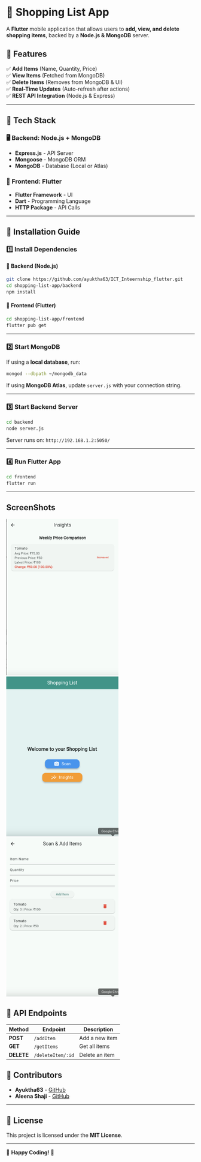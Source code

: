 # 🛒 Shopping List App

A **Flutter** mobile application that allows users to **add, view, and delete shopping items**, backed by a **Node.js & MongoDB** server.

## 📌 Features
✅ **Add Items** (Name, Quantity, Price)  
✅ **View Items** (Fetched from MongoDB)  
✅ **Delete Items** (Removes from MongoDB & UI)  
✅ **Real-Time Updates** (Auto-refresh after actions)  
✅ **REST API Integration** (Node.js & Express)

---

## 🚀 Tech Stack

### 🖥️ Backend: Node.js + MongoDB
- **Express.js** - API Server
- **Mongoose** - MongoDB ORM
- **MongoDB** - Database (Local or Atlas)

### 📱 Frontend: Flutter
- **Flutter Framework** - UI
- **Dart** - Programming Language
- **HTTP Package** - API Calls

---

## 📌 Installation Guide

### 1️⃣ Install Dependencies

#### 📌 Backend (Node.js)
```sh
git clone https://github.com/ayuktha63/ICT_Inteernship_flutter.git
cd shopping-list-app/backend
npm install
```

#### 📌 Frontend (Flutter)
```sh
cd shopping-list-app/frontend
flutter pub get
```

---

### 2️⃣ Start MongoDB
If using a **local database**, run:
```sh
mongod --dbpath ~/mongodb_data
```
If using **MongoDB Atlas**, update `server.js` with your connection string.

---

### 3️⃣ Start Backend Server
```sh
cd backend
node server.js
```
Server runs on: `http://192.168.1.2:5050/`

---

### 4️⃣ Run Flutter App
```sh
cd frontend
flutter run
```

---
## ScreenShots
<img src="https://github.com/ayuktha63/ICT_Inteernship_flutter/blob/main/Screenshots/InsightsPage.png" width="300"> <img src="https://github.com/ayuktha63/ICT_Inteernship_flutter/blob/main/Screenshots/MainPage.png" width="300"> <img src="https://github.com/ayuktha63/ICT_Inteernship_flutter/blob/main/Screenshots/ScanPage.png" width="300">


## 📌 API Endpoints

| Method | Endpoint | Description |
|--------|----------|------------|
| **POST** | `/addItem` | Add a new item |
| **GET** | `/getItems` | Get all items |
| **DELETE** | `/deleteItem/:id` | Delete an item |


## 📌 Contributors
- **Ayuktha63** - [GitHub](https://github.com/ayuktha63)
- **Aleena Shaji** - [GitHub](https://github.com/Aleenashaji242)

---

## 📌 License
This project is licensed under the **MIT License**.

---

🎉 **Happy Coding!** 🚀
